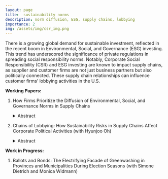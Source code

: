 ```yaml
---
layout: page
title:  sustainability norms
description: norm diffusion, ESG, supply chains, lobbying
importance: 2
img: /assets/img/csr_img.png
---
```



There is a growing global demand for sustainable investment, reflected in the recent boom in Environmental, Social, and Governance (ESG) investing. This trend has underscored the significance of private regulations in spreading social responsibility norms. Notably, Corporate Social Responsibility (CSR) and ESG investing are known to impact supply chains, as supplier and customer firms are not just business partners but also politically connected. These supply chain relationships can influence customer firms’ lobbying activities in the U.S.

**Working Papers:**

1. How Firms Prioritize the Diffusion of Environmental, Social, and Governance Norms in Supply
Chains
     <details><summary>Abstract</summary>
     <p>Firms are increasingly responsible for the international diffusion of norms across environmental, labor, and governance domains. However, little is known about how firms allocate responsibility \textit{across} these domains. By considering multiple domains at once, I find that firms prioritize their efforts to uphold environmental norms ("E") over social ("S") and governance ("G") norms when they are pressured by customer firms and countries. This supports a new theory of firm obfuscation, in which competition in supply chains and the bundling of ratings across environmental, social, and governance (ESG) domains, incentivize firms to improve in less costly domains. To empirically test this theory, I match firm-level supply chain relationships to five datasets containing ESG ratings, ESG risk incidents, ESG proposals, country-level ESG regulatory instruments, and firm characteristics. </p>
     </details>

 2. Chains of Lobbying: How Sustainability Risks in Supply Chains Affect Corporate Political Activities (with Hyunjoo Oh)
    <details><summary>Abstract</summary>
     <p>With the growing emphasis on sustainability, downstream customer firms are increasingly accountable for their upstream suppliers' ESG violations, facing trade restrictions and limited access to international suppliers. This drives them to influence policy through lobbying, given the capital investments required to ensure ESG compliance and to alter supply chain relationships. We propose two hypotheses: (1) customer firms tend to increase lobbying efforts following their suppliers' ESG risk incidents, and (2) these efforts are more pronounced for environmental risks due to their visibility and salience. Using U.S. firm-level lobbying data, global supply chain data, ESG risk incidents, and firm characteristics from 2007-2019, our analysis shows that downstream firms increase lobbying expenditures, specifically trade issues, after ESG risk incidents. Moreover, environmental risk incidents lead to an increase in lobbying on environmental and trade issues, while social or governance risks do not affect lobbying expenditures. This study highlights how supply chain sustainability risks, particularly environmental issues, drive customer firms' lobbying behavior.
 </p>
     </details>

**Work in Progress:**    
 1. Ballots and Bonds: The Electrifying Facade of Greenwashing in Provinces and Municipalities During Election Seasons (with Simone Dietrich and Monica Widmann)


